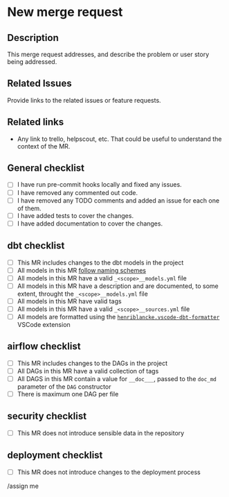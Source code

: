 # New merge request

## Description

This merge request addresses, and describe the problem or user story being addressed.

## Related Issues

Provide links to the related issues or feature requests.

## Related links

- Any link to trello, helpscout, etc. That could be useful to understand the context of the MR.

## General checklist

- [ ] I have run pre-commit hooks locally and fixed any issues.
- [ ] I have removed any commented out code.
- [ ] I have removed any TODO comments and added an issue for each one of them.
- [ ] I have added tests to cover the changes.
- [ ] I have added documentation to cover the changes.

## dbt checklist

- [ ] This MR includes changes to the dbt models in the project
- [ ] All models in this MR [follow naming schemes](outline.somenergia.coop)
- [ ] All models in this MR have a valid `_<scope>__models.yml` file
- [ ] All models in this MR have a description and are documented, to some extent, throught the `_<scope>__models.yml` file
- [ ] All models in this MR have valid tags
- [ ] All models in this MR have a valid `_<scope>__sources.yml` file
- [ ] All models are formatted using the [`henriblancke.vscode-dbt-formatter`](https://marketplace.visualstudio.com/items?itemName=henriblancke.vscode-dbt-formatter) VSCode extension

## airflow checklist

- [ ] This MR includes changes to the DAGs in the project
- [ ] All DAGs in this MR have a valid collection of tags
- [ ] All DAGS in this MR contain a value for `__doc___`, passed to the `doc_md` parameter of the `DAG` constructor
- [ ] There is maximum one DAG per file

## security checklist

- [ ] This MR does not introduce sensible data in the repository

## deployment checklist

- [ ] This MR does not introduce changes to the deployment process

<!-- If this MR introduces changes to the deployment process, please describe them here. -->
<!-- ### deployment changes -->

/assign me